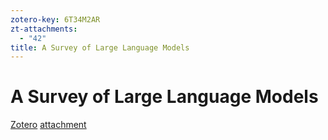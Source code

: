 ```yaml
---
zotero-key: 6T34M2AR
zt-attachments:
  - "42"
title: A Survey of Large Language Models
---
```

# A Survey of Large Language Models

[Zotero](zotero://select/library/items/6T34M2AR) [attachment](<file:///home/senjl/Zotero/storage/SN87IJ5I/Zhao%20%E7%AD%89%20-%202023%20-%20A%20Survey%20of%20Large%20Language%20Models.pdf>)
